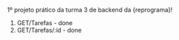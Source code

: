 1º projeto prático da turma 3 de backend da {reprograma}!

1. GET/Tarefas - done
2. GET/Tarefas/:id - done